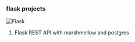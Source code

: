 ### flask projects

![Flask](https://img.shields.io/badge/flask-%23000.svg?style=for-the-badge&logo=flask&logoColor=white)


1. Flask REST API with marshmellow and postgres
